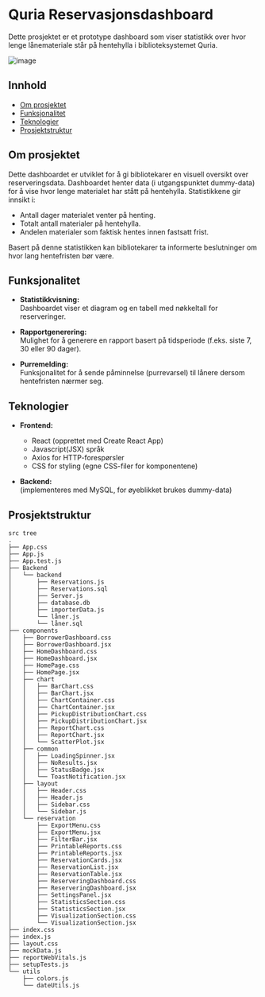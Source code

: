 # Quria Reservasjonsdashboard

Dette prosjektet er et prototype dashboard som viser statistikk over hvor lenge lånemateriale står på hentehylla i biblioteksystemet Quria. 

![image](https://github.com/user-attachments/assets/c37f9c19-af14-4d5e-8b20-34c5d3dc9a67)



## Innhold

- [Om prosjektet](#om-prosjektet)
- [Funksjonalitet](#funksjonalitet)
- [Teknologier](#teknologier)
- [Prosjektstruktur](#prosjektstruktur)

## Om prosjektet

Dette dashboardet er utviklet for å gi bibliotekarer en visuell oversikt over reserveringsdata. Dashboardet henter data (i utgangspunktet dummy-data) for å vise hvor lenge materialet har stått på hentehylla. Statistikkene gir innsikt i:

- Antall dager materialet venter på henting.
- Totalt antall materialer på hentehylla.
- Andelen materialer som faktisk hentes innen fastsatt frist.

Basert på denne statistikken kan bibliotekarer ta informerte beslutninger om hvor lang hentefristen bør være.

## Funksjonalitet

- **Statistikkvisning:**  
  Dashboardet viser et diagram og en tabell med nøkkeltall for reserveringer.
  
- **Rapportgenerering:**  
  Mulighet for å generere en rapport basert på tidsperiode (f.eks. siste 7, 30 eller 90 dager).
  
- **Purremelding:**  
  Funksjonalitet for å sende påminnelse (purrevarsel) til lånere dersom hentefristen nærmer seg.

## Teknologier

- **Frontend:**  
  - React (opprettet med Create React App)
  - Javascript(JSX) språk
  - Axios for HTTP-forespørsler
  - CSS for styling (egne CSS-filer for komponentene)

- **Backend:**  
  (implementeres med MySQL, for øyeblikket brukes dummy-data)

## Prosjektstruktur
```plaintext
src tree
.
├── App.css
├── App.js
├── App.test.js
├── Backend
│   └── backend
│       ├── Reservations.js
│       ├── Reservations.sql
│       ├── Server.js
│       ├── database.db
│       ├── importerData.js
│       └── låner.js
│       └── låner.sql
├── components
│   ├── BorrowerDashboard.css
│   ├── BorrowerDashboard.jsx
│   ├── HomeDashboard.css
│   ├── HomeDashboard.jsx
│   ├── HomePage.css
│   ├── HomePage.jsx
│   ├── chart
│   │   ├── BarChart.css
│   │   ├── BarChart.jsx
│   │   ├── ChartContainer.css
│   │   ├── ChartContainer.jsx
│   │   ├── PickupDistributionChart.css
│   │   ├── PickupDistributionChart.jsx
│   │   ├── ReportChart.css
│   │   ├── ReportChart.jsx
│   │   └── ScatterPlot.jsx
│   ├── common
│   │   ├── LoadingSpinner.jsx
│   │   ├── NoResults.jsx
│   │   ├── StatusBadge.jsx
│   │   └── ToastNotification.jsx
│   ├── layout
│   │   ├── Header.css
│   │   ├── Header.js
│   │   ├── Sidebar.css
│   │   └── Sidebar.js
│   └── reservation
│       ├── ExportMenu.css
│       ├── ExportMenu.jsx
│       ├── FilterBar.jsx
│       ├── PrintableReports.css
│       ├── PrintableReports.jsx
│       ├── ReservationCards.jsx
│       ├── ReservationList.jsx
│       ├── ReservationTable.jsx
│       ├── ReserveringDashboard.css
│       ├── ReserveringDashboard.jsx
│       ├── SettingsPanel.jsx
│       ├── StatisticsSection.css
│       ├── StatisticsSection.jsx
│       ├── VisualizationSection.css
│       └── VisualizationSection.jsx
├── index.css
├── index.js
├── layout.css
├── mockData.js
├── reportWebVitals.js
├── setupTests.js
└── utils
    ├── colors.js
    └── dateUtils.js

